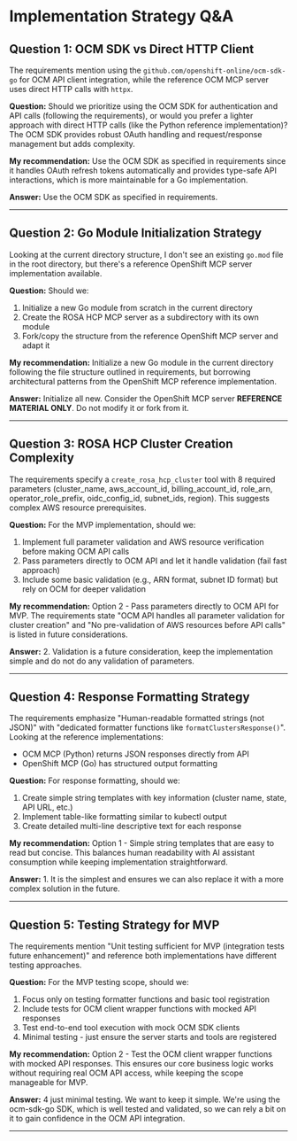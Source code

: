 # Implementation Strategy Q&A

## Question 1: OCM SDK vs Direct HTTP Client

The requirements mention using the `github.com/openshift-online/ocm-sdk-go` for OCM API client integration, while the reference OCM MCP server uses direct HTTP calls with `httpx`. 

**Question:** Should we prioritize using the OCM SDK for authentication and API calls (following the requirements), or would you prefer a lighter approach with direct HTTP calls (like the Python reference implementation)? The OCM SDK provides robust OAuth handling and request/response management but adds complexity.

**My recommendation:** Use the OCM SDK as specified in requirements since it handles OAuth refresh tokens automatically and provides type-safe API interactions, which is more maintainable for a Go implementation.

**Answer:** Use the OCM SDK as specified in requirements.

---

## Question 2: Go Module Initialization Strategy

Looking at the current directory structure, I don't see an existing `go.mod` file in the root directory, but there's a reference OpenShift MCP server implementation available.

**Question:** Should we:
1. Initialize a new Go module from scratch in the current directory
2. Create the ROSA HCP MCP server as a subdirectory with its own module
3. Fork/copy the structure from the reference OpenShift MCP server and adapt it

**My recommendation:** Initialize a new Go module in the current directory following the file structure outlined in requirements, but borrowing architectural patterns from the OpenShift MCP reference implementation.

**Answer:** Initialize all new. Consider the OpenShift MCP server **REFERENCE MATERIAL ONLY**. Do not modify it or fork from it.

---

## Question 3: ROSA HCP Cluster Creation Complexity

The requirements specify a `create_rosa_hcp_cluster` tool with 8 required parameters (cluster_name, aws_account_id, billing_account_id, role_arn, operator_role_prefix, oidc_config_id, subnet_ids, region). This suggests complex AWS resource prerequisites.

**Question:** For the MVP implementation, should we:
1. Implement full parameter validation and AWS resource verification before making OCM API calls
2. Pass parameters directly to OCM API and let it handle validation (fail fast approach)
3. Include some basic validation (e.g., ARN format, subnet ID format) but rely on OCM for deeper validation

**My recommendation:** Option 2 - Pass parameters directly to OCM API for MVP. The requirements state "OCM API handles all parameter validation for cluster creation" and "No pre-validation of AWS resources before API calls" is listed in future considerations.

**Answer:** 2. Validation is a future consideration, keep the implementation simple and do not do any validation of parameters.

---

## Question 4: Response Formatting Strategy

The requirements emphasize "Human-readable formatted strings (not JSON)" with "dedicated formatter functions like `formatClustersResponse()`". Looking at the reference implementations:

- OCM MCP (Python) returns JSON responses directly from API
- OpenShift MCP (Go) has structured output formatting

**Question:** For response formatting, should we:
1. Create simple string templates with key information (cluster name, state, API URL, etc.)
2. Implement table-like formatting similar to kubectl output
3. Create detailed multi-line descriptive text for each response

**My recommendation:** Option 1 - Simple string templates that are easy to read but concise. This balances human readability with AI assistant consumption while keeping implementation straightforward.

**Answer:** 1. It is the simplest and ensures we can also replace it with a more complex solution in the future.

---

## Question 5: Testing Strategy for MVP

The requirements mention "Unit testing sufficient for MVP (integration tests future enhancement)" and reference both implementations have different testing approaches.

**Question:** For the MVP testing scope, should we:
1. Focus only on testing formatter functions and basic tool registration
2. Include tests for OCM client wrapper functions with mocked API responses
3. Test end-to-end tool execution with mock OCM SDK clients
4. Minimal testing - just ensure the server starts and tools are registered

**My recommendation:** Option 2 - Test the OCM client wrapper functions with mocked API responses. This ensures our core business logic works without requiring real OCM API access, while keeping the scope manageable for MVP.

**Answer:** 4 just minimal testing. We want to keep it simple. We're using the ocm-sdk-go SDK, which is well tested and validated, so we can rely a bit on it to gain confidence in the OCM API integration.

---